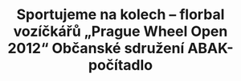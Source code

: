 ---
id: 743ed808-268c-4b6e-8a60-da15b2e8882b
title: Sportujeme na kolech – florbal vozíčkářů „Prague Wheel Open 2012“ Občanské sdružení ABAK- počítadlo
price: 35
year: 2012
description: Příspěvek nadačního fondu umožní ostravskému družstvu florbalových vozíčkářů účast na mezinárodním turnaji v Praze.
kouskovani: false
locationName: undefined
position:
  lng: 18.167897427018
  lat: 49.83586696046461
---